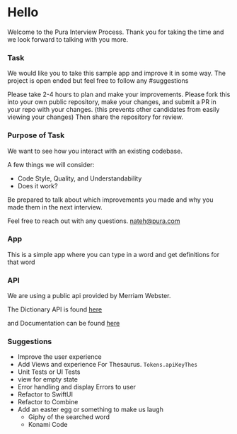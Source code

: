 #  Hello

Welcome to the Pura Interview Process. Thank you for taking the time and we look forward to talking with you more.

### Task
We would like you to take this sample app and improve it in some way. The project is open ended but feel free to follow any #suggestions

Please take 2-4 hours to plan and make your improvements. Please fork this into your own public repository, make your changes, and submit a PR in your repo with your changes. (this prevents other candidates from easily viewing your changes) Then share the repository for review. 

### Purpose of Task
We want to see how you interact with an existing codebase.

A few things we will consider:
- Code Style, Quality, and Understandability
- Does it work?


Be prepared to talk about which improvements you made and why you made them in the next interview.

Feel free to reach out with any questions. nateh@pura.com


### App
This is a simple app where you can type in a word and get definitions for that word

### API

We are using a public api provided by Merriam Webster.

The Dictionary API is found [here](https://dictionaryapi.com/products/api-collegiate-dictionary)

and Documentation can be found [here](https://dictionaryapi.com/products/json)

### Suggestions
- Improve the user experience
- Add Views and experience For Thesaurus. `Tokens.apiKeyThes`
- Unit Tests or UI Tests
- view for empty state
- Error handling and display Errors to user
- Refactor to SwiftUI
- Refactor to Combine
- Add an easter egg or something to make us laugh
    - Giphy of the searched word
    - Konami Code

